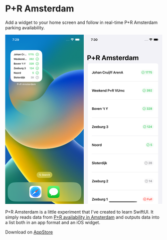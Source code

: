 # P+R Amsterdam

Add a widget to your home screen and follow in real-time P+R Amsterdam parking availability.

![](./screenshots/P-R-amsterdam.png)

P+R Amsterdam is a little experiment that I've created to learn SwiftUI. It simply reads data from [P+R availability in Amsterdam](https://www.amsterdam.nl/parkeren-verkeer/parkeren-reizen/) and outputs data into a list both in an app format and an iOS widget.

Download on [AppStore](https://apps.apple.com/us/app/p-r-amsterdam/id1643429046)

